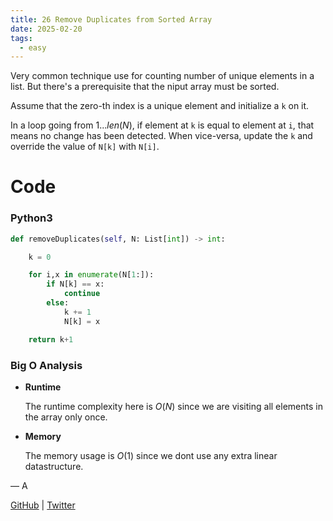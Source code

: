 ```yaml
---
title: 26 Remove Duplicates from Sorted Array
date: 2025-02-20
tags:
  - easy
---
```


Very common technique use for counting number of unique elements in a list. But there's a prerequisite that the niput array must be sorted.

Assume that the zero-th index is a unique element and initialize a `k` on it.

In a loop going from $1...len(N)$, if element at `k` is equal to element at `i`, that means no change has been detected. When vice-versa, update the `k` and override the value of `N[k]` with `N[i]`.

# Code

### Python3

```python
def removeDuplicates(self, N: List[int]) -> int:

    k = 0

    for i,x in enumerate(N[1:]):
        if N[k] == x:
            continue
        else:
            k += 1
            N[k] = x

    return k+1
```

### Big O Analysis

- **Runtime**

  The runtime complexity here is $O(N)$ since we are visiting all elements in the array only once.

- **Memory**

  The memory usage is $O(1)$ since we dont use any extra linear datastructure.

— A

[GitHub](https://github.com/AtharvaKamble) | [Twitter](https://twitter.com/AtharvaKamble07)

